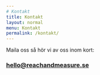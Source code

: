 ```yaml
---
# Kontakt
title: Kontakt
layout: normal
menu: Kontakt
permalink: /kontakt/
---
```


Maila oss så hör vi av oss inom kort:
### hello@reachandmeasure.se
